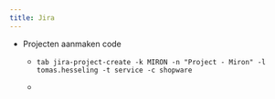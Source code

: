 ```yaml
---
title: Jira
---
```


- Projecten aanmaken code
	 - ```tab jira-project-create -k MIRON -n "Project - Miron" -l tomas.hesseling -t service -c shopware```

	 - 

